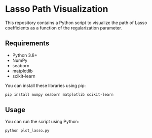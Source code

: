 # Lasso Path Visualization

This repository contains a Python script to visualize the path of Lasso coefficients as a function of the regularization parameter.

## Requirements

- Python 3.8+
- NumPy
- seaborn
- matplotlib
- scikit-learn

You can install these libraries using pip:

```bash
pip install numpy seaborn matplotlib scikit-learn
```

## Usage
You can run the script using Python:

```bash
python plot_lasso.py
```
